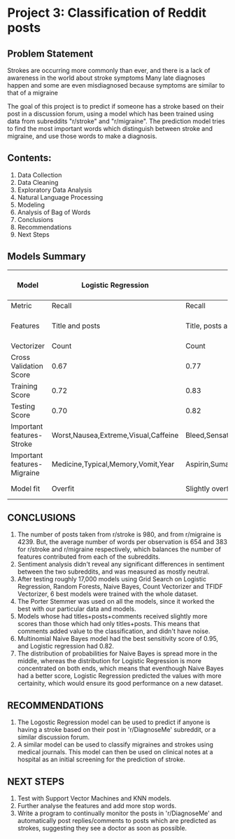 # Project 3: Classification of Reddit posts

## Problem Statement

Strokes are occurring more commonly than ever, and there is a lack of awareness in the world about stroke symptoms Many late diagnoses happen and some are even misdiagnosed because symptoms are similar to that of a migraine

The goal of this project is to predict if someone has a stroke based on their post in a discussion forum, using a model which has been trained using data from subreddits "r/stroke" and "r/migraine". The prediction model tries to find the most important words which distinguish between stroke and migraine, and use those words to make a diagnosis.


## Contents:

1. Data Collection
2. Data Cleaning
3. Exploratory Data Analysis
4. Natural Language Processing
5. Modeling
6. Analysis of Bag of Words
7. Conclusions
8. Recommendations
9. Next Steps

## Models Summary

| Model                        	| Logistic Regression                   	| Logistic Regression                             	| MN Naive Bayes  	| MN Naive Bayes            	| Random Forests    	| Random Foresrs            	|
|------------------------------	|---------------------------------------	|-------------------------------------------------	|-----------------	|---------------------------	|-------------------	|---------------------------	|
| Metric                       	| Recall                                	| Recall                                          	| Recall          	| Recall                    	| Recall            	| Recall                    	|
| Features                     	| Title and posts                       	| Title, posts and comments                       	| Title and posts 	| Title, posts and comments 	| Title and posts   	| Title, posts and comments 	|
| Vectorizer                   	| Count                                 	| Count                                           	| TFIDF           	| Count                     	| TFIDF             	| TFIDF                     	|
| Cross Validation Score       	| 0.67                                  	| 0.77                                            	| 0.92            	| 0.93                      	| 0.47              	| 0.76                      	|
| Training Score               	| 0.72                                  	| 0.83                                            	| 0.94            	| 0.94                      	| 0.53              	| 1.0                       	|
| Testing Score                	| 0.70                                  	| 0.82                                            	| 0.91            	| 0.95                      	| 0.54              	| 0.81                      	|
| Important features- Stroke   	| Worst,Nausea,Extreme,Visual,Caffeine  	| Bleed,Sensation,Success,Older,Strange           	|                 	|                           	|                   	|                           	|
| Important features- Migraine 	| Medicine,Typical,Memory,Vomit,Year    	| Aspirin,Sumatriptan,Vertigo,Progress,Mouth,Induce 	|                 	|                           	|                   	|                           	|
| Model fit                    	| Overfit                               	| Slightly overfit                                	| Overfit         	| Slightly underfit         	| Slightly underfit 	| Extremely overfit         	|


## CONCLUSIONS
1. The number of posts taken from r/stroke is 980, and from r/migraine is 4239. But, the average number of words per observation is 654 and 383 for r/stroke and r/migraine respectively, which balances the number of features contributed from each of the subreddits.
2. Sentiment analysis didn't reveal any significant differences in sentiment between the two subreddits, and was measured as mostly neutral.
3. After testing roughly 17,000 models using Grid Search on Logistic Regression, Random Forests, Naive Bayes, Count Vectorizer and TFIDF Vectorizer, 6 best models were trained with the whole dataset.
4. The Porter Stemmer was used on all the models, since it worked the best with our particular data and models.
4. Models whose had titles+posts+comments received slightly more scores than those which had only titles+posts. This means that comments added value to the classification, and didn't have noise.
5. Multinomial Naive Bayes model had the best sensitivity score of 0.95, and Logistic regression had 0.82.
6. The distribution of probabilities for Naive Bayes is spread more in the middle, whereas the distribution for Logistic Regression is more concentrated on both ends, which means that eventhough Naive Bayes had a better score, Logistic Regression predicted the values with more certainity, which would ensure its good performance on a new dataset.


## RECOMMENDATIONS
1. The Logostic Regression model can be used to predict if anyone is having a stroke based on their post in 'r/DiagnoseMe' subreddit, or a similar discussion forum.
2. A similar model can be used to classify migraines and strokes using medical journals. This model can then be used on clinical notes at a hospital as an initial screening for the prediction of stroke.


## NEXT STEPS
1. Test with Support Vector Machines and KNN models.
2. Further analyse the features and add more stop words.
3. Write a program to continually monitor the posts in 'r/DiagnoseMe' and automatically post replies/comments to posts which are predicted as strokes, suggesting they see a doctor as soon as possible.



